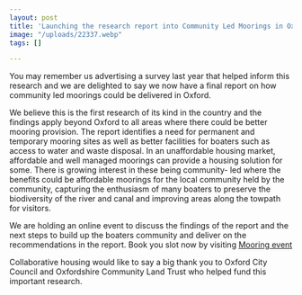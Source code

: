 ```yaml
---
layout: post
title: 'Launching the research report into Community Led Moorings in Oxford '
image: "/uploads/22337.webp"
tags: []

---
```

You may remember us advertising a survey last year that helped inform this research and we are delighted to say we now have a final report on how community led moorings could be delivered in Oxford.  

We believe this is the first research of its kind in the country and the findings apply beyond Oxford to all areas where there could be better mooring provision. The report identifies a need for permanent and temporary mooring sites as well as better facilities for boaters such as access to water and waste disposal. In an unaffordable housing market, affordable and well managed moorings can provide a housing solution for some. There is growing interest in these being community- led where the benefits could be affordable moorings for the local community held by the community, capturing the enthusiasm of many boaters to preserve the biodiversity of the river and canal and improving areas along the towpath for visitors.

We are holding an online event to discuss the findings of the report and the next steps to build up the boaters community and deliver on the recommendations in the report. Book you slot now by visiting [Mooring event](https://www.eventbrite.co.uk/e/launching-the-research-report-into-community-led-moorings-in-oxford-tickets-257110553587)

Collaborative housing would like to say a big thank you to Oxford City Council and Oxfordshire Community Land Trust who helped fund this important research.
